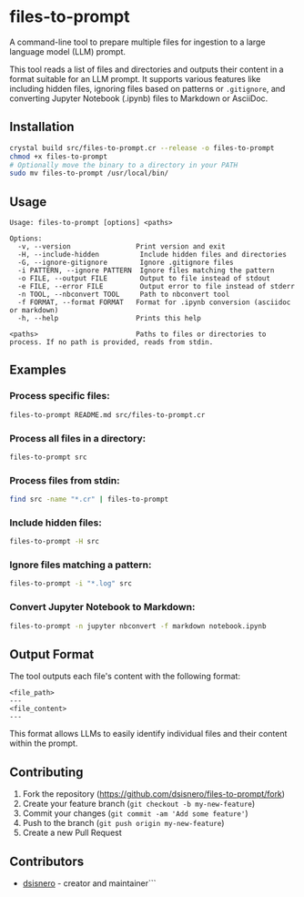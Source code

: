 # files-to-prompt

A command-line tool to prepare multiple files for ingestion to a large language model (LLM) prompt.

This tool reads a list of files and directories and outputs their content in a format suitable for an LLM prompt. It supports various features like including hidden files, ignoring files based on patterns or `.gitignore`, and converting Jupyter Notebook (.ipynb) files to Markdown or AsciiDoc.

## Installation

```bash
crystal build src/files-to-prompt.cr --release -o files-to-prompt
chmod +x files-to-prompt
# Optionally move the binary to a directory in your PATH
sudo mv files-to-prompt /usr/local/bin/
```

## Usage

```
Usage: files-to-prompt [options] <paths>

Options:
  -v, --version                Print version and exit
  -H, --include-hidden          Include hidden files and directories
  -G, --ignore-gitignore        Ignore .gitignore files
  -i PATTERN, --ignore PATTERN  Ignore files matching the pattern
  -o FILE, --output FILE        Output to file instead of stdout
  -e FILE, --error FILE         Output error to file instead of stderr
  -n TOOL, --nbconvert TOOL     Path to nbconvert tool
  -f FORMAT, --format FORMAT   Format for .ipynb conversion (asciidoc or markdown)
  -h, --help                   Prints this help

<paths>                        Paths to files or directories to process. If no path is provided, reads from stdin.
```

## Examples

### Process specific files:

```bash
files-to-prompt README.md src/files-to-prompt.cr
```

### Process all files in a directory:

```bash
files-to-prompt src
```

### Process files from stdin:

```bash
find src -name "*.cr" | files-to-prompt
```

### Include hidden files:

```bash
files-to-prompt -H src
```

### Ignore files matching a pattern:

```bash
files-to-prompt -i "*.log" src
```

### Convert Jupyter Notebook to Markdown:

```bash
files-to-prompt -n jupyter nbconvert -f markdown notebook.ipynb
```

## Output Format

The tool outputs each file's content with the following format:

```
<file_path>
---
<file_content>
---
```

This format allows LLMs to easily identify individual files and their content within the prompt.

## Contributing

1. Fork the repository (<https://github.com/dsisnero/files-to-prompt/fork>)
2. Create your feature branch (`git checkout -b my-new-feature`)
3. Commit your changes (`git commit -am 'Add some feature'`)
4. Push to the branch (`git push origin my-new-feature`)
5. Create a new Pull Request

## Contributors

- [dsisnero](https://github.com/dsisnero) - creator and maintainer```
